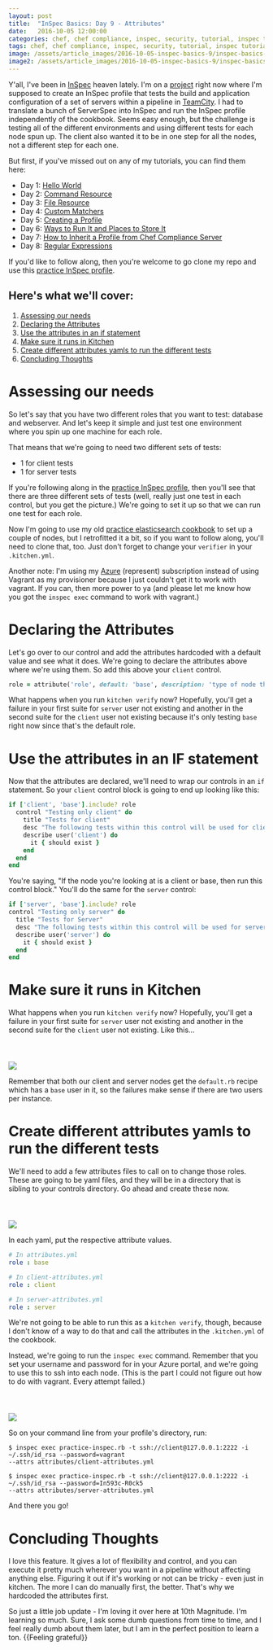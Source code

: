 ```yaml
---
layout: post
title:  "InSpec Basics: Day 9 - Attributes"
date:   2016-10-05 12:00:00
categories: chef, chef compliance, inspec, security, tutorial, inspec tutorial, devsecops, devsecops, devops, attributes, envrionment variables
tags: chef, chef compliance, inspec, security, tutorial, inspec tutorial, devsecops, devsecops, devops, attributes, envrionment variables
image: /assets/article_images/2016-10-05-inspec-basics-9/inspec-basics-9.jpg
image2: /assets/article_images/2016-10-05-inspec-basics-9/inspec-basics-9-mobile.jpg
---
```

Y'all, I've been in [InSpec](http://inspec.io/) heaven lately. I'm on a [project](https://www.10thmagnitude.com/) right now where I'm supposed to create an InSpec profile that tests the build and application configuration of a set of servers within a pipeline in [TeamCity](https://www.jetbrains.com/teamcity/). I had to translate a bunch of ServerSpec into InSpec and run the InSpec profile independently of the cookbook. Seems easy enough, but the challenge is testing all of the different environments and using different tests for each node spun up. The client also wanted it to be in one step for all the nodes, not a different step for each one.

But first, if you've missed out on any of my tutorials, you can find them here:

  - Day 1: [Hello World](http://www.anniehedgie.com/inspec-basics-1) 
  - Day 2: [Command Resource](http://www.anniehedgie.com/inspec-basics-2)
  - Day 3: [File Resource](http://www.anniehedgie.com/inspec-basics-3)
  - Day 4: [Custom Matchers](http://www.anniehedgie.com/inspec-basics-4)
  - Day 5: [Creating a Profile](http://www.anniehedgie.com/inspec-basics-5)
  - Day 6: [Ways to Run It and Places to Store It](http://www.anniehedgie.com/inspec-basics-6)
  - Day 7: [How to Inherit a Profile from Chef Compliance Server](http://www.anniehedgie.com/inspec-basics-7)
  - Day 8: [Regular Expressions](http://www.anniehedgie.com/inspec-basics-8)

If you'd like to follow along, then you're welcome to go clone my repo and use this [practice InSpec profile](https://github.com/anniehedgpeth/practice-inspec-profile).

## Here's what we'll cover:
1. [Assessing our needs](#assessing-our-needs)
1. [Declaring the Attributes](#declaring-the-attributes)
2. [Use the attributes in an if statement](#use-the-attributes-in-an-if-statement)
3. [Make sure it runs in Kitchen](#make-sure-it-runs-in-kitchen)
4. [Create different attributes yamls to run the different tests](#create-different-attributes-yamls-to-run-the-different-tests)
5. [Concluding Thoughts](#concluding-thoughts)

# Assessing our needs
So let's say that you have two different roles that you want to test: database and webserver. And let's keep it simple and just test one environment where you spin up one machine for each role. 

That means that we're going to need two different sets of tests:
 - 1 for client tests
 - 1 for server tests

If you're following along in the [practice InSpec profile](https://github.com/anniehedgpeth/practice-inspec-profile), then you'll see that there are three different sets of tests (well, really just one test in each control, but you get the picture.) We're going to set it up so that we can run one test for each role.

Now I'm going to use my old [practice elasticsearch cookbook](https://github.com/anniehedgpeth/elasticsearch_practice) to set up a couple of nodes, but I retrofitted it a bit, so if you want to follow along, you'll need to clone that, too. Just don't forget to change your `verifier` in your `.kitchen.yml`.

Another note: I'm using my [Azure](https://azure.microsoft.com/) (represent) subscription instead of using Vagrant as my provisioner because I just couldn't get it to work with vagrant. If you can, then more power to ya (and please let me know how you got the `inspec exec` command to work with vagrant.)

# Declaring the Attributes
Let's go over to our control and add the attributes hardcoded with a default value and see what it does. We're going to declare the attributes above where we're using them. So add this above your `client` control.

```ruby
role = attribute('role', default: 'base', description: 'type of node that the InSpec profile is testing')
```

What happens when you run `kitchen verify` now? Hopefully, you'll get a failure in your first suite for `server` user not existing and another in the second suite for the `client` user not existing because it's only testing `base` right now since that's the default role.

# Use the attributes in an IF statement
Now that the attributes are declared, we'll need to wrap our controls in an `if` statement. So your `client` control block is going to end up looking like this:

```ruby
if ['client', 'base'].include? role
  control "Testing only client" do
    title "Tests for client"
    desc "The following tests within this control will be used for client nodes."
    describe user('client') do
      it { should exist }
    end
  end
end
```

You're saying, "If the node you're looking at is a client or base, then run this control block." You'll do the same for the `server` control:

```ruby
if ['server', 'base'].include? role
control "Testing only server" do
  title "Tests for Server"
  desc "The following tests within this control will be used for server nodes."
  describe user('server') do
    it { should exist }
  end
end
```

# Make sure it runs in Kitchen
What happens when you run `kitchen verify` now? Hopefully, you'll get a failure in your first suite for `server` user not existing and another in the second suite for the `client` user not existing. Like this...

<img src='/assets/article_images/2016-10-05-inspec-basics-9/attributes-2.png' style='display: block; margin-left: auto; margin-right: auto; padding-top: 40px' />

Remember that both our client and server nodes get the `default.rb` recipe which has a `base` user in it, so the failures make sense if there are two users per instance.

# Create different attributes yamls to run the different tests
We'll need to add a few attributes files to call on to change those roles. These are going to be yaml files, and they will be in a directory that is sibling to your controls directory. Go ahead and create these now.

<img src='/assets/article_images/2016-10-05-inspec-basics-9/attributes-1.png' style='display: block; margin-left: auto; margin-right: auto; padding-top: 40px' />

In each yaml, put the respective attribute values. 

```yaml
# In attributes.yml
role : base
```

```yaml
# In client-attributes.yml
role : client
```

```yaml
# In server-attributes.yml
role : server
```

We're not going to be able to run this as a `kitchen verify`, though, because I don't know of a way to do that and call the attributes in the `.kitchen.yml` of the cookbook.

Instead, we're going to run the `inspec exec` command. Remember that you set your username and password for in your Azure portal, and we're going to use this to ssh into each node. (This is the part I could not figure out how to do with vagrant. Every attempt failed.)

<img src='/assets/article_images/2016-10-05-inspec-basics-9/attributes-3.png' style='display: block; margin-left: auto; margin-right: auto; padding-top: 40px' />

So on your command line from your profile's directory, run:

```
$ inspec exec practice-inspec.rb -t ssh://client@127.0.0.1:2222 -i ~/.ssh/id_rsa --password=vagrant
--attrs attributes/client-attributes.yml

$ inspec exec practice-inspec.rb -t ssh://client@127.0.0.1:2222 -i ~/.ssh/id_rsa --password=In593c-R0ck5
--attrs attributes/server-attributes.yml
```

And there you go! 

# Concluding Thoughts
I love this feature. It gives a lot of flexibility and control, and you can execute it pretty much wherever you want in a pipeline without affecting anything else. Figuring it out if it's working or not can be tricky - even just in kitchen. The more I can do manually first, the better. That's why we hardcoded the attributes first. 

So just a little job update - I'm loving it over here at 10th Magnitude. I'm learning so much. Sure, I ask some dumb questions from time to time, and I feel really dumb about them later, but I am in the perfect position to learn a ton. {{Feeling grateful}}